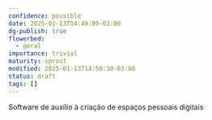 ```yaml
---
confidence: possible
date: 2025-01-13T14:49:09-03:00
dg-publish: true
flowerbed:
  - geral
importance: trivial
maturity: sprout
modified: 2025-01-13T14:50:30-03:00
status: draft
tags: []
---
```


Software de auxílio à criação de espaços pessoais digitais